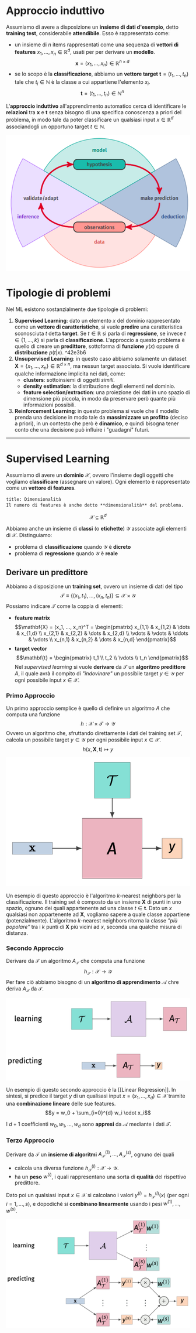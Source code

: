 # Approccio induttivo
Assumiamo di avere a disposizione un **insieme di dati d'esempio**, detto **training test**, considerabile **attendibile**.
Esso è rappresentato come:
- un insieme di $n$ items rappresentati come una sequenza di **vettori di features** $x_1, ..., x_n \in \mathbb{R}^d$, usati per per derivare un **modello**. $$\mathbf{x} = (x_1, ..., x_n) \in \mathbb{R}^{n \times d}$$
- se lo scopo è la **classificazione**, abbiamo un **vettore target** $\mathbf{t} = (t_1, ..., t_n)$ tale che $t_i \in \mathbb{N}$ è la classe a cui appartiene l'elemento $x_i$. $$\mathbf{t} = (t_1, ..., t_n) \in \mathbb{N}^n$$

L'**approccio induttivo** all'apprendimento automatico cerca di identificare le **relazioni** tra $\mathbf{x}$ e $\mathbf{t}$ senza bisogno di una specifica conoscenza a priori del problema, in modo tale da poter classificare un qualsiasi input $x \in \mathbb{R}^d$ associandogli un opportuno target $t \in \mathbb{N}$.

![](./img/ML_02_1.png)


# Tipologie di problemi
Nel ML esistono sostanzialmente due tipologie di problemi:

1. **Supervised Learning**: dato un elemento $x$ del dominio rappresentato come un **vettore di caratteristiche**, si vuole **predire** una caratteristica sconosciuta $t$ detta **target**. Se $t \in \mathbb{R}$ si parla di **regressione**, se invece $t \in \lbrace 1, ..., k \rbrace$ si parla di **classificazione**. L'approccio a questo problema è quello di creare un **predittore**, sottoforma di **funzione** $y(x)$ oppure di **distribuzione** $p(t \vert x)$. ^42e3b6
2. **Unsupervised Learning**: in questo caso abbiamo solamente un dataset $\mathbf{X} = \lbrace x_1, ..., x_n \rbrace \in \mathbb{R}^{d \times n}$, ma nessun target associato. Si vuole identificare qualche informazione implicita nei dati, come:
	- **clusters**: sottoinsiemi di oggetti *simili*.
	- **density estimation**: la distribuzione degli elementi nel dominio.
	- **feature selection/extraction**: una proiezione dei dati in uno spazio di dimensione più piccola, in modo da preservare però quante più informazioni possibili.
3. **Reinforcement Learning**: in questo problema si vuole che il modello prenda una decisione in modo tale da **massimizzare un profitto** (deciso a priori), in un contesto che però è **dinamico**, e quindi bisogna tener conto che una decisione può influire i "guadagni" futuri.

------
# Supervised Learning
Assumiamo di avere un **dominio** $\mathcal{X}$, ovvero l'insieme degli oggetti che vogliamo **classificare** (assegnare un valore).
Ogni elemento è rappresentato come un **vettore di features**.

```ad-note
title: Dimensionalità
Il numero di features è anche detto **dimensionalità** del problema.
```

$$\mathcal{X} \subseteq \mathbb{R}^{d}$$

Abbiamo anche un insieme di **classi** (o **etichette**) $\mathcal{Y}$ associate agli elementi di $\mathcal{X}$.
Distinguiamo:
- problema di **classificazione** quando $\mathcal{Y}$ è **dicreto**
- problema di **regressione** quando $\mathcal{Y}$ è **reale**


## Derivare un predittore
Abbiamo a disposizione un **training set**, ovvero un insieme di dati del tipo
$$\mathcal{T} \equiv \lbrace (x_1, t_1), ..., (x_n,t_n) \rbrace \subseteq \mathcal{X} \times \mathcal{Y}$$ 
Possiamo indicare $\mathcal{T}$ come la coppia di elementi:
- **feature matrix** $$\mathbf{X} = (x_1, ..., x_n)^T = \begin{pmatrix} x_{1,1} & x_{1,2} & \dots & x_{1,d} \\ x_{2,1} & x_{2,2} & \dots & x_{2,d} \\ \vdots & \vdots & \ddots & \vdots \\ x_{n,1} & x_{n,2} & \dots & x_{n,d} \end{pmatrix}$$
- **target vector** $$\mathbf{t} = \begin{pmatrix} t_1 \\ t_2 \\ \vdots \\ t_n \end{pmatrix}$$
Nel *supervised learning* si vuole **derivare** da $\mathcal{T}$ un **algoritmo predittore** $A$, il quale avrà il compito di *"indovinare"* un possibile target $y \in \mathcal{Y}$ per ogni possibile input $x \in \mathcal{X}$.

### Primo Approccio
Un primo approccio semplice è quello di definire un algoritmo $A$ che computa una funzione $$h: \mathcal{X} \times \mathcal{T} \to \mathcal{Y}$$
Ovvero un algoritmo che, sfruttando direttamente i dati del training set $\mathcal{T}$, calcola un possibile target $y \in \mathcal{Y}$ per ogni possibile input $x \in \mathcal{X}$.
$$h(x, \mathbf{X}, \mathbf{t}) \mapsto y$$


![](./img/ML_02_2.png)

Un esempio di questo approccio è l'algoritmo $k$-nearest neighbors per la classificazione.
Il training set è composto da un insieme $\mathbf{X}$ di punti in uno spazio, ognuno dei quali appartenente ad una classe $t \in \mathbf{t}$.
Dato un $x$ qualsiasi  non appartenente ad $\mathbf{X}$, vogliamo sapere a quale classe appartiene (potenzialmente).
L'algoritmo $k$-nearest neighbors ritorna la classe *"più popolare"* tra i $k$ punti di $\mathbf{X}$ più vicini ad $x$, seconda una qualche misura di distanza.

### Secondo Approccio
Derivare da $\mathcal{T}$ un algoritmo $A_{\mathcal{T}}$ che computa una funzione $$h_{\mathcal{T}}: \mathcal{X} \to \mathcal{Y}$$
Per fare ciò abbiamo bisogno di un **algoritmo di apprendimento** $\mathcal{A}$ chre deriva $A_{\mathcal{T}}$ da $\mathcal{T}$.

![](./img/ML_02_3.png)

Un esempio di questo secondo approccio è la [[Linear Regression]].
In sintesi, si predice il target $y$ di un qualisasi input $x = (x_1, ..., x_d) \in \mathcal{X}$ tramite una **combinazione lineare** delle sue features.
$$y = w_0 + \sum_{i=0}^{d} w_i \cdot x_i$$

I $d+1$ coefficienti $w_0, w_1, ..., w_d$ sono **appresi** da $\mathcal{A}$ mediante i dati $\mathcal{T}$.

### Terzo Approccio
Derivare da $\mathcal{T}$ un **insieme di algoritmi** $A_{\mathcal{T}}^{(1)}, ..., A_{\mathcal{T}}^{(s)}$, ognuno dei quali
- calcola una diversa funzione $h_{\mathcal{T}}^{(i)}: \mathcal{X} \to \mathcal{Y}$.
- ha un **peso** $w^{(i)}$, i quali rappresentano una sorta di **qualità** del rispettivo predittore.

Dato poi un qualsiasi input $x \in \mathcal{X}$ si calcolano i valori $y^{(i)} = h_{\mathcal{T}}^{(i)}(x)$ (per ogni $i = 1, ..., s$), e dopodiché si **combinano linearmente** usando i pesi $w^{(1)}, ..., w^{(s)}$.

![](./img/ML_02_4.png)

